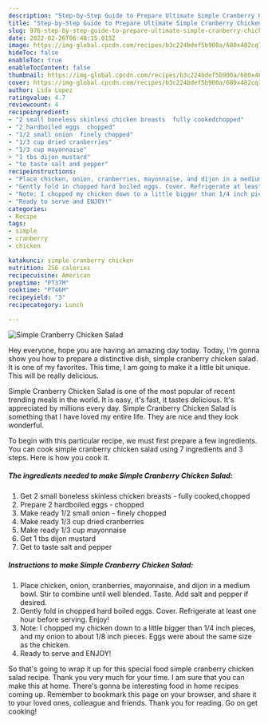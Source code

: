 ```yaml
---
description: "Step-by-Step Guide to Prepare Ultimate Simple Cranberry Chicken Salad"
title: "Step-by-Step Guide to Prepare Ultimate Simple Cranberry Chicken Salad"
slug: 976-step-by-step-guide-to-prepare-ultimate-simple-cranberry-chicken-salad
date: 2022-02-26T06:40:15.015Z
image: https://img-global.cpcdn.com/recipes/b3c224bdef5b900a/680x482cq70/simple-cranberry-chicken-salad-recipe-main-photo.jpg
hideToc: false
enableToc: true
enableTocContent: false
thumbnail: https://img-global.cpcdn.com/recipes/b3c224bdef5b900a/680x482cq70/simple-cranberry-chicken-salad-recipe-main-photo.jpg
cover: https://img-global.cpcdn.com/recipes/b3c224bdef5b900a/680x482cq70/simple-cranberry-chicken-salad-recipe-main-photo.jpg
author: Lida Lopez
ratingvalue: 4.7
reviewcount: 4
recipeingredient:
- "2 small boneless skinless chicken breasts  fully cookedchopped"
- "2 hardboiled eggs  chopped"
- "1/2 small onion  finely chopped"
- "1/3 cup dried cranberries"
- "1/3 cup mayonnaise"
- "1 tbs dijon mustard"
- "to taste salt and pepper"
recipeinstructions:
- "Place chicken, onion, cranberries, mayonnaise, and dijon in a medium bowl. Stir to combine until well blended. Taste. Add salt and pepper if desired."
- "Gently fold in chopped hard boiled eggs. Cover. Refrigerate at least one hour before serving. Enjoy!"
- "Note: I chopped my chicken down to a little bigger than 1/4 inch pieces, and my onion to about 1/8 inch pieces. Eggs were about the same size as the chicken."
- "Ready to serve and ENJOY!"
categories:
- Recipe
tags:
- simple
- cranberry
- chicken

katakunci: simple cranberry chicken 
nutrition: 256 calories
recipecuisine: American
preptime: "PT37M"
cooktime: "PT46M"
recipeyield: "3"
recipecategory: Lunch

---
```



![Simple Cranberry Chicken Salad](https://img-global.cpcdn.com/recipes/b3c224bdef5b900a/680x482cq70/simple-cranberry-chicken-salad-recipe-main-photo.jpg)

Hey everyone, hope you are having an amazing day today. Today, I'm gonna show you how to prepare a distinctive dish, simple cranberry chicken salad. It is one of my favorites. This time, I am going to make it a little bit unique. This will be really delicious.



Simple Cranberry Chicken Salad is one of the most popular of recent trending meals in the world. It is easy, it's fast, it tastes delicious. It's appreciated by millions every day. Simple Cranberry Chicken Salad is something that I have loved my entire life. They are nice and they look wonderful.


To begin with this particular recipe, we must first prepare a few ingredients. You can cook simple cranberry chicken salad using 7 ingredients and 3 steps. Here is how you cook it.

<!--inarticleads1-->

##### The ingredients needed to make Simple Cranberry Chicken Salad:

1. Get 2 small boneless skinless chicken breasts - fully cooked,chopped
1. Prepare 2 hardboiled eggs - chopped
1. Make ready 1/2 small onion - finely chopped
1. Make ready 1/3 cup dried cranberries
1. Make ready 1/3 cup mayonnaise
1. Get 1 tbs dijon mustard
1. Get to taste salt and pepper




<!--inarticleads2-->

##### Instructions to make Simple Cranberry Chicken Salad:

1. Place chicken, onion, cranberries, mayonnaise, and dijon in a medium bowl. Stir to combine until well blended. Taste. Add salt and pepper if desired.
1. Gently fold in chopped hard boiled eggs. Cover. Refrigerate at least one hour before serving. Enjoy!
1. Note: I chopped my chicken down to a little bigger than 1/4 inch pieces, and my onion to about 1/8 inch pieces. Eggs were about the same size as the chicken.
1. Ready to serve and ENJOY!



So that's going to wrap it up for this special food simple cranberry chicken salad recipe. Thank you very much for your time. I am sure that you can make this at home. There's gonna be interesting food in home recipes coming up. Remember to bookmark this page on your browser, and share it to your loved ones, colleague and friends. Thank you for reading. Go on get cooking!

